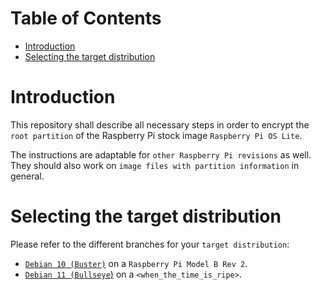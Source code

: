 Table of Contents
=================
* [Introduction](#introduction)
* [Selecting the target distribution](#selecting-the-target-distribution)

# Introduction
This repository shall describe all necessary steps in order to encrypt the `root partition` of the Raspberry Pi stock image `Raspberry Pi OS Lite`.

The instructions are adaptable for `other Raspberry Pi revisions` as well. They should also work on `image files with partition information` in general.

# Selecting the target distribution
Please refer to the different branches for your `target distribution`:
* [`Debian 10 (Buster)`](https://codeberg.org/keks24/raspberry-pi-luks/src/branch/debian_10_buster) on a `Raspberry Pi Model B Rev 2`.
* [`Debian 11 (Bullseye`)](https://about_blank) on a `<when_the_time_is_ripe>`.
